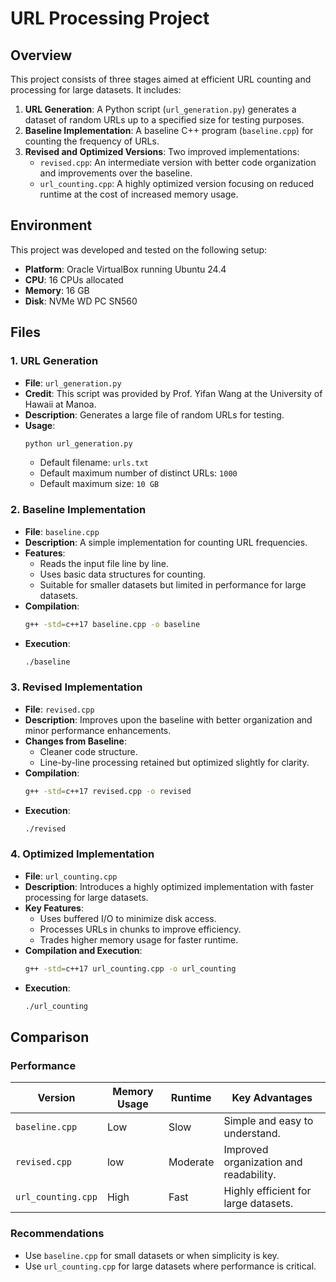 # URL Processing Project

## Overview
This project consists of three stages aimed at efficient URL counting and processing for large datasets. It includes:

1. **URL Generation**: A Python script (`url_generation.py`) generates a dataset of random URLs up to a specified size for testing purposes.
2. **Baseline Implementation**: A baseline C++ program (`baseline.cpp`) for counting the frequency of URLs.
3. **Revised and Optimized Versions**: Two improved implementations:
    - `revised.cpp`: An intermediate version with better code organization and improvements over the baseline.
    - `url_counting.cpp`: A highly optimized version focusing on reduced runtime at the cost of increased memory usage.

## Environment
This project was developed and tested on the following setup:
- **Platform**: Oracle VirtualBox running Ubuntu 24.4
- **CPU**: 16 CPUs allocated
- **Memory**: 16 GB
- **Disk**: NVMe WD PC SN560

## Files

### 1. URL Generation
- **File**: `url_generation.py`
- **Credit**: This script was provided by Prof. Yifan Wang at the University of Hawaii at Manoa.
- **Description**: Generates a large file of random URLs for testing.
- **Usage**:
  ```bash
  python url_generation.py
  ```
  - Default filename: `urls.txt`
  - Default maximum number of distinct URLs: `1000`
  - Default maximum size: `10 GB`

### 2. Baseline Implementation
- **File**: `baseline.cpp`
- **Description**: A simple implementation for counting URL frequencies.
- **Features**:
  - Reads the input file line by line.
  - Uses basic data structures for counting.
  - Suitable for smaller datasets but limited in performance for large datasets.
- **Compilation**:
  ```bash
  g++ -std=c++17 baseline.cpp -o baseline 
  ```
- **Execution**:
  ```bash
  ./baseline
  ```

### 3. Revised Implementation
- **File**: `revised.cpp`
- **Description**: Improves upon the baseline with better organization and minor performance enhancements.
- **Changes from Baseline**:
  - Cleaner code structure.
  - Line-by-line processing retained but optimized slightly for clarity.
- **Compilation**:
  ```bash
  g++ -std=c++17 revised.cpp -o revised
  ```
- **Execution**:
  ```bash
  ./revised
  ```

### 4. Optimized Implementation
- **File**: `url_counting.cpp`
- **Description**: Introduces a highly optimized implementation with faster processing for large datasets.
- **Key Features**:
  - Uses buffered I/O to minimize disk access.
  - Processes URLs in chunks to improve efficiency.
  - Trades higher memory usage for faster runtime.
- **Compilation and Execution**:
  ```bash
  g++ -std=c++17 url_counting.cpp -o url_counting
- **Execution**:
  ```bash
  ./url_counting
  ```

## Comparison

### Performance
| Version          | Memory Usage | Runtime   | Key Advantages                          |
|------------------|--------------|-----------|-----------------------------------------|
| `baseline.cpp`   | Low          | Slow      | Simple and easy to understand.          |
| `revised.cpp`    | low          | Moderate  | Improved organization and readability.  |
| `url_counting.cpp` | High         | Fast      | Highly efficient for large datasets.    |

### Recommendations
- Use `baseline.cpp` for small datasets or when simplicity is key.
- Use `url_counting.cpp` for large datasets where performance is critical.


